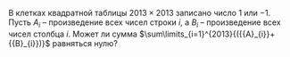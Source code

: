 В  клетках  квадратной  таблицы $2013\times 2013$   записано число $1$ или $-1$. Пусть ${{A}_{i}}$  –  произведение всех чисел строки $i$, а ${{B}_{i}}$ – произведение всех чисел столбца $i$. Может ли сумма $\sum\limits_{i=1}^{2013}{({{A}_{i}}+{{B}_{i}})}$ равняться нулю?